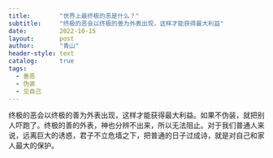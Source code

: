 ```yaml
---
title:        "世界上最终极的恶是什么？"
subtitle:     "终极的恶会以终极的善为外表出现，这样才能获得最大利益"
date:         2022-10-15
layout:       post
author:       "青山"
header-style: text
catalog:      true
tags:
  - 善恶
  - 伪装
  - 见自己
---
```


终极的恶会以终极的善为外表出现，这样才能获得最大利益。如果不伪装，就把别人吓跑了。终极的善的外表，神也分辨不出来，所以无法阻止。对于我们普通人来说，远离巨大的诱惑，君子不立危墙之下，把普通的日子过成诗，就是对自己和家人最大的保护。